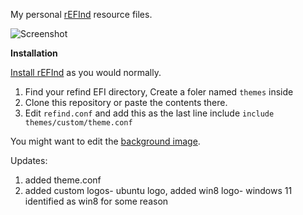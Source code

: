 
My personal [rEFInd](https://www.rodsbooks.com/refind/)  resource files.

 ![Screenshot](https://github.com/Pra-H/custom-bootloader/blob/master/screenshot.png)


****Installation****

[Install rEFInd](https://www.rodsbooks.com/refind/installing.html) as you would normally.

1. Find your refind EFI directory, Create a foler named `themes`  inside
2. Clone this repository or paste the contents there.
3. Edit `refind.conf` and add this as the last line include  `include themes/custom/theme.conf `



You might want to edit the [background image](./background.png).

Updates:
1) added theme.conf
2) added custom logos- ubuntu logo, added win8 logo- windows 11 identified as win8 for some reason
